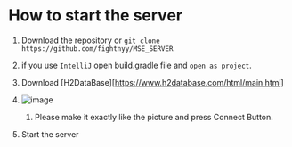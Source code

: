# How to start the server

1. Download the repository or `git clone https://github.com/fightnyy/MSE_SERVER`
2. if you use `IntelliJ` open build.gradle file and `open as project`.
3. Download [H2DataBase][https://www.h2database.com/html/main.html]
4. ![image](https://user-images.githubusercontent.com/55227984/121763564-12642880-cb78-11eb-8b2b-7fce7b2c75ef.png)
   1. Please make it exactly like the picture and press Connect Button.

5.  Start the server